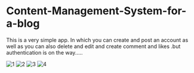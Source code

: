 # Content-Management-System-for-a-blog
This is a very simple app. In which you can create and post an account as well as you can also delete and edit and create comment and likes .but authentication is on the way.....


![1](https://i.ibb.co/kmPNVQy/Screenshot-2021-02-18-at-12-21-59-AM.png)
![2](https://i.ibb.co/nBghSyP/Screenshot-2021-02-18-at-12-22-05-AM.png)
![3](https://i.ibb.co/4sHbBMG/Screenshot-2021-02-18-at-12-23-10-AM.png)
![4](https://i.ibb.co/3c57Tc2/Screenshot-2021-02-18-at-12-23-22-AM.png)
